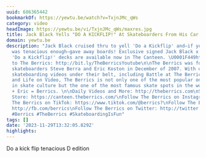 ```yaml
---
uuid: 686365442
bookmarkOf: https://yewtu.be/watch?v=TxjnJMc_qWs
category: video
headImage: https://yewtu.be/vi/TxjnJMc_qWs/maxres.jpg
title: Jack Black Yells "DO A KICKFLIP!" At Skateboarders From His Car
domain: yewtu.be
description: "Jack Black cruised thru to yell 'Do a Kickflip' and—if your kickflip
  was tenacious enough—gave away boards! Exclusive signed Jack Black x The Berrics
  'Do a Kickflip!' decks are available now in The Canteen. \U0001F449https://canteen.theberrics.com/\n\nSubscribe
  to The Berrics: http://bit.ly/TheBerricsYoutube\n\nThe Berrics was founded by professional
  skateboarders Steve Berra and Eric Koston in December of 2007. With over 10,000
  skateboarding videos under their belt, including Battle at The Berrics, Do A Kickflip
  and Life on Video, The Berrics is not only one of the most popular online platforms
  in skate culture but the one of the most famous skate spots in the world. Berra
  + Eric = Berrics. \n\nDaily Videos and More: http://theberrics.com\nShop our Online
  Store: https://canteen.theberrics.com/\nFollow The Berrics on Instagram: http://instagram.com/berrics\nFollow
  The Berrics on TikTok: https://www.tiktok.com/@berrics?\nFollow The Berrics on Facebook:
  http://fb.com/berrics\nFollow The Berrics on Twitter: http://twitter.com/berrics\n\n#Skateboarding
  #Berrics #TheBerrics #SkateboardingIsFun"
tags: []
date: '2023-11-29T13:32:05.829Z'
highlights:
---
```


Do a kick flip tenacious D edition

